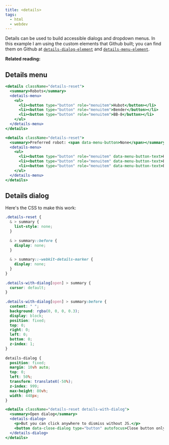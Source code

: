 ```yaml
---
title: <details>
tags: 
  - html
  - webdev
---
```


Details can be used to build accessible dialogs and dropdown menus. In this example I am using the custom elements that Github built; you can find them on Github at [`details-dialog-element`](https://github.com/github/details-dialog-element) and [`details-menu-element`](https://github.com/github/details-menu-element).

**Related reading:**

<Bookmark url='https://github.com/muan/details-on-details' />
<Bookmark url='https://css-tricks.com/using-details-for-menus-and-dialogs-is-an-interesting-idea/' />
<Bookmark url='https://css-tricks.com/quick-reminder-that-details-summary-is-the-easiest-way-ever-to-make-an-accordion/' />

## Details menu

```jsx
<details className="details-reset">
  <summary>Robots</summary>
  <details-menu>
    <ul>
      <li><button type="button" role="menuitem">Hubot</button></li>
      <li><button type="button" role="menuitem">Bender</button></li>
      <li><button type="button" role="menuitem">BB-8</button></li>
    </ul>
  </details-menu>
</details>
```

```jsx
<details className="details-reset">
  <summary>Preferred robot: <span data-menu-button>None</span></summary>
  <details-menu>
    <ul>
      <li><button type="button" role="menuitem" data-menu-button-text>Hubot</button></li>
      <li><button type="button" role="menuitem" data-menu-button-text>Bender</button></li>
      <li><button type="button" role="menuitem" data-menu-button-text>BB-8</button></li>
    </ul>
  </details-menu>
</details>
```

## Details dialog

Here's the CSS to make this work:

```css
.details-reset {
  & > summary {
    list-style: none;
  }
    
  & > summary::before {
    display: none;
  }
    
  & > summary::-webkit-details-marker {
    display: none;
  }
}
  
.details-with-dialog[open] > summary {
  cursor: default;
}
  
.details-with-dialog[open] > summary:before {
  content: " ";
  background: rgba(0, 0, 0, 0.3);
  display: block;
  position: fixed;
  top: 0;
  right: 0;
  left: 0;
  bottom: 0;
  z-index: 1;
}
  
details-dialog {
  position: fixed;
  margin: 10vh auto;
  top: 0;
  left: 50%;
  transform: translateX(-50%);
  z-index: 999;
  max-height: 80vh;
  width: 448px;
}
```

```jsx
<details className="details-reset details-with-dialog">
  <summary>Open dialog</summary>
  <details-dialog>
    <p>But you can click anywhere to dismiss without JS.</p>
    <button data-close-dialog type="button" autofocus>Close button only works with JS</button>
  </details-dialog>
</details>
```
